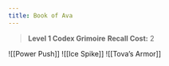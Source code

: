 ```yaml
---
title: Book of Ava
---
```


> **Level 1 Codex Grimoire**
> **Recall Cost:** 2

![[Power Push]]
![[Ice Spike]]
![[Tova’s Armor]]
